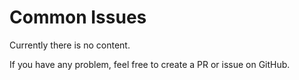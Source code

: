 # Common Issues

Currently there is no content.

If you have any problem, feel free to create a PR or issue on GitHub.
